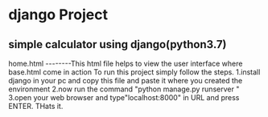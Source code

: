 # django Project
simple calculator using django(python3.7)
-----------------------------------------------------------
home.html --------This html file helps to view the user interface 
where base.html come in action
To run this project simply follow the steps.
1.install django in your pc and copy this file and paste it where you created the environment 
2.now run the command "python manage.py runserver "
3.open your web browser and type"localhost:8000" in URL and press ENTER.
THats it.






